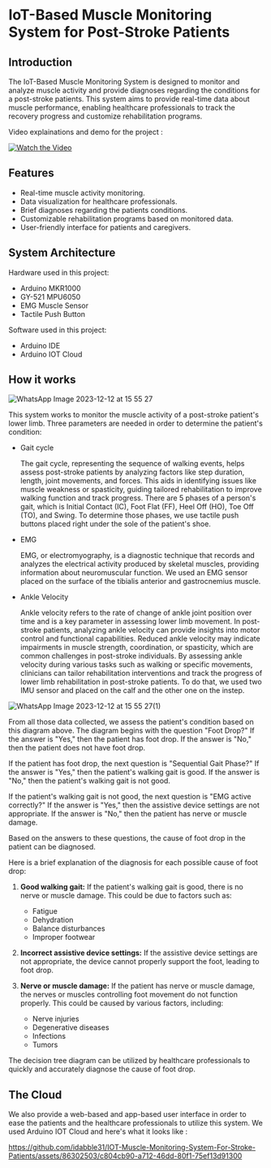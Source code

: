 # IoT-Based Muscle Monitoring System for Post-Stroke Patients

## Introduction

The IoT-Based Muscle Monitoring System is designed to monitor and analyze muscle activity and provide diagnoses regarding the conditions for a post-stroke patients. This system aims to provide real-time data about muscle performance, enabling healthcare professionals to track the recovery progress and customize rehabilitation programs.

Video explainations and demo for the project :

[![Watch the Video](https://img.youtube.com/vi/ru1DrIL2GJY/0.jpg)](https://www.youtube.com/watch?v=ru1DrIL2GJY)

## Features

- Real-time muscle activity monitoring.
- Data visualization for healthcare professionals.
- Brief diagnoses regarding the patients conditions.  
- Customizable rehabilitation programs based on monitored data.
- User-friendly interface for patients and caregivers.

## System Architecture

Hardware used in this project:
- Arduino MKR1000
- GY-521 MPU6050
- EMG Muscle Sensor
- Tactile Push Button

Software used in this project:
- Arduino IDE
- Arduino IOT Cloud

## How it works

![WhatsApp Image 2023-12-12 at 15 55 27](https://github.com/idabble31/IOT-Muscle-Monitoring-System-For-Stroke-Patients/assets/86302503/e28e1504-fa54-4594-8119-aa80a6c511d4)

This system works to monitor the muscle activity of a post-stroke patient's lower limb. Three parameters are needed in order to determine the patient's condition:
- Gait cycle

  The gait cycle, representing the sequence of walking events, helps assess post-stroke patients by analyzing factors like step duration, length, joint movements, and forces. This aids in identifying issues like muscle weakness or spasticity, guiding tailored rehabilitation to improve walking function and track progress. There are 5 phases of a person's gait, which is Initial Contact (IC), Foot Flat (FF), Heel Off (HO), Toe Off (TO), and Swing. To determine those phases, we use tactile push buttons placed right under the sole of the patient's shoe. 
- EMG

  EMG, or electromyography, is a diagnostic technique that records and analyzes the electrical activity produced by skeletal muscles, providing information about neuromuscular  function. We used an EMG sensor placed on the surface of the tibialis anterior and gastrocnemius muscle.
- Ankle Velocity

  Ankle velocity refers to the rate of change of ankle joint position over time and is a key parameter in assessing lower limb movement. In post-stroke patients, analyzing ankle velocity can provide insights into motor control and functional capabilities. Reduced ankle velocity may indicate impairments in muscle strength, coordination, or spasticity, which are common challenges in post-stroke individuals. By assessing ankle velocity during various tasks such as walking or specific movements, clinicians can tailor rehabilitation interventions and track the progress of lower limb rehabilitation in post-stroke patients. To do that, we used two IMU sensor and placed on the calf and the other one on the instep.

![WhatsApp Image 2023-12-12 at 15 55 27(1)](https://github.com/idabble31/IOT-Muscle-Monitoring-System-For-Stroke-Patients/assets/86302503/23cd5446-23a5-482e-97e6-127c235652a8)

From all those data collected, we assess the patient's condition based on this diagram above. The diagram begins with the question "Foot Drop?" If the answer is "Yes," then the patient has foot drop. If the answer is "No," then the patient does not have foot drop.

If the patient has foot drop, the next question is "Sequential Gait Phase?" If the answer is "Yes," then the patient's walking gait is good. If the answer is "No," then the patient's walking gait is not good.

If the patient's walking gait is not good, the next question is "EMG active correctly?" If the answer is "Yes," then the assistive device settings are not appropriate. If the answer is "No," then the patient has nerve or muscle damage.

Based on the answers to these questions, the cause of foot drop in the patient can be diagnosed.

Here is a brief explanation of the diagnosis for each possible cause of foot drop:

1. **Good walking gait:**
   If the patient's walking gait is good, there is no nerve or muscle damage. This could be due to factors such as:
   - Fatigue
   - Dehydration
   - Balance disturbances
   - Improper footwear

2. **Incorrect assistive device settings:**
   If the assistive device settings are not appropriate, the device cannot properly support the foot, leading to foot drop.

3. **Nerve or muscle damage:**
   If the patient has nerve or muscle damage, the nerves or muscles controlling foot movement do not function properly. This could be caused by various factors, including:
   - Nerve injuries
   - Degenerative diseases
   - Infections
   - Tumors

The decision tree diagram can be utilized by healthcare professionals to quickly and accurately diagnose the cause of foot drop.

## The Cloud
We also provide a web-based and app-based user interface in order to ease the patients and the healthcare professionals to utilize this system. We used Arduino IOT Cloud and here's what it looks like :


https://github.com/idabble31/IOT-Muscle-Monitoring-System-For-Stroke-Patients/assets/86302503/c804cb90-a712-46dd-80f1-75ef13d91300
